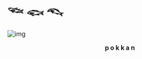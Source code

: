 <h1>𓆝 𓆟 𓆞</h1>
<body>
<img src="https://files.catbox.moe/zl18o6.png" alt="img">
<p align="center"><b>p o k k a n</b></p>
</body>










